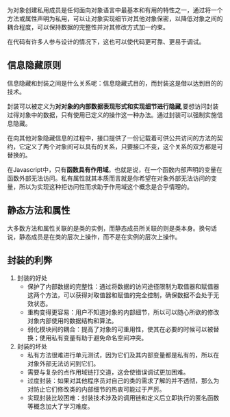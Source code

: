 为对象创建私用成员是任何面向对象语言中最基本和有用的特性之一，通过将一个方法或属性声明为私用，可以让对象实现细节对其他对象保密，以降低对象之间的耦合程度，可以保持数据的完整性并对其修改方式加一约束。

在代码有许多人参与设计的情况下，这也可以使代码更可靠、更易于调试。

## 信息隐藏原则

信息隐藏和封装之间是什么关系呢：信息隐藏式目的，而封装这是借以达到目的的技术。

封装可以被定义为**对对象的内部数据表现形式和实现细节进行隐藏**,要想访问封装过得对象中的数据，只有使用已定义的操作这一种办法。通过封装可以强制实施信息隐藏。

在向其他对象隐藏信息的过程中，接口提供了一份记载着可供公共访问的方法的契约，它定义了两个对象间可以具有的关系，只要接口不变，这个关系的双方都是可替换的。

在Javascript中，只有**函数具有作用域**。也就是说，在一个函数内部声明的变量在函数外部无法访问。私有属性就其本质而言就是你希望在对象外部无法访问的变量，所以为实现这种拒访问性而求助于作用域这个概念是合乎情理的。


## 静态方法和属性

大多数方法和属性关联的是类的实例，而静态成员所关联的则是类本身。换句话说，静态成员是在类的层次上操作，而不是在实例的层次上操作。


## 封装的利弊

1. 封装的好处
	* 保护了内部数据的完整性：通过将数据的访问途径限制为取值器和赋值器这两个方法，可以获得对取值器和赋值的完全控制，确保数据不会处于无效状态。
	* 重构变得更容易：用户不知道对象的内部细节，所以可以随心所欲的修改对象内部使用的数据结构和算法。
	* 弱化模块间的耦合：提高了对象的可重用性，使其在必要的时候可以被替换；使用私有变量有助于避免命名空间冲突。
2. 封装的坏处
	* 私有方法很难进行单元测试，因为它们及其内部变量都是私有的，所以在对象外部无法访问到它们。
	* 需要与复杂的点作用域链打交道，这会使错误调试更加困难。
	* 过度封装：如果对其他程序员对自己的类的需求了解的并不透彻，那么为对防止它们修改类的内部细节的热衷可能过于严厉。
	* 实现封装比较困难：封装技术涉及的调用链和定义后立即执行的匿名函数等概念加大了学习难度。